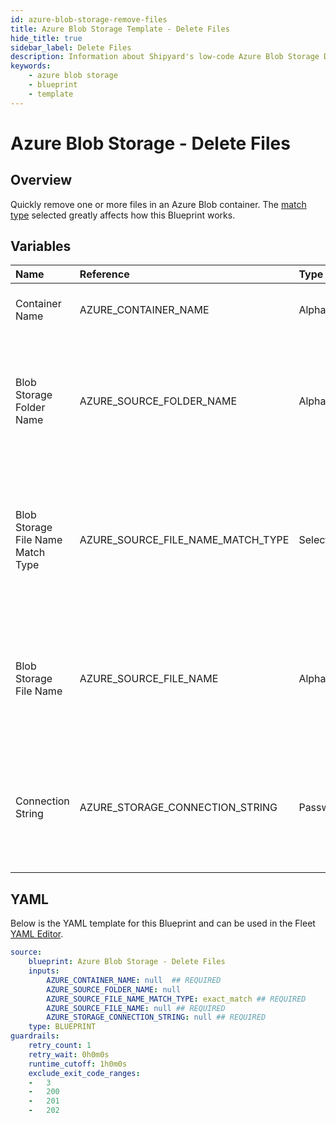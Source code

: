 ```yaml
---
id: azure-blob-storage-remove-files
title: Azure Blob Storage Template - Delete Files
hide_title: true
sidebar_label: Delete Files
description: Information about Shipyard's low-code Azure Blob Storage Delete Files blueprint. Quickly delete one or more files from an Azure Blob Storage container 
keywords:
    - azure blob storage
    - blueprint
    - template
---
```


# Azure Blob Storage - Delete Files

## Overview
Quickly remove one or more files in an Azure Blob container. The [match type](https://www.shipyardapp.com/docs/reference/blueprint-library/match-type/) selected greatly affects how this Blueprint works.

## Variables

| Name | Reference | Type | Required | Default | Options | Description |
|:-----|:----------|:-----|:---------|:--------|:--------|:------------|
| Container Name | AZURE_CONTAINER_NAME  | Alphanumeric |:white_check_mark: | - | - | Name of the target Azure storage container. |
| Blob Storage Folder Name | AZURE_SOURCE_FOLDER_NAME  | Alphanumeric |:heavy_minus_sign: | - | - | Name of the folder where the target file is stored in the Azure storage container. If left blank, the root directory will be used |
| Blob Storage File Name Match Type | AZURE_SOURCE_FILE_NAME_MATCH_TYPE  | Select |:white_check_mark: | `exact_match` | Exact Match: `exact_match`<br></br><br></br>Regex Match: `regex_match`<br></br><br></br> | Determines if the text in "Blob Storage File Name" will look for one file with exact match, or multiple files using regex. |
| Blob Storage File Name | AZURE_SOURCE_FILE_NAME  | Alphanumeric |:white_check_mark: | - | - | Name of the target file(s) in the Azure storage storage container. Can be regex if "Match Type" is set accordingly. |
| Connection String | AZURE_STORAGE_CONNECTION_STRING  | Password |:white_check_mark: | - | - | Connection string for programmatic access to download the file from the specified Azure storage container. |


## YAML
Below is the YAML template for this Blueprint and can be used in the Fleet [YAML Editor](../../reference/fleets/yaml-editor.md).
```yaml
source:
    blueprint: Azure Blob Storage - Delete Files
    inputs:
        AZURE_CONTAINER_NAME: null  ## REQUIRED
        AZURE_SOURCE_FOLDER_NAME: null
        AZURE_SOURCE_FILE_NAME_MATCH_TYPE: exact_match ## REQUIRED
        AZURE_SOURCE_FILE_NAME: null ## REQUIRED
        AZURE_STORAGE_CONNECTION_STRING: null ## REQUIRED
    type: BLUEPRINT
guardrails:
    retry_count: 1
    retry_wait: 0h0m0s
    runtime_cutoff: 1h0m0s
    exclude_exit_code_ranges:
    -   3
    -   200
    -   201
    -   202

```
